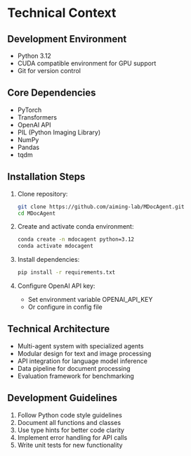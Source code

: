 # Technical Context

## Development Environment
- Python 3.12
- CUDA compatible environment for GPU support
- Git for version control

## Core Dependencies
- PyTorch
- Transformers
- OpenAI API
- PIL (Python Imaging Library)
- NumPy
- Pandas
- tqdm

## Installation Steps
1. Clone repository:
   ```bash
   git clone https://github.com/aiming-lab/MDocAgent.git
   cd MDocAgent
   ```

2. Create and activate conda environment:
   ```bash
   conda create -n mdocagent python=3.12
   conda activate mdocagent
   ```

3. Install dependencies:
   ```bash
   pip install -r requirements.txt
   ```

4. Configure OpenAI API key:
   - Set environment variable OPENAI_API_KEY
   - Or configure in config file

## Technical Architecture
- Multi-agent system with specialized agents
- Modular design for text and image processing
- API integration for language model inference
- Data pipeline for document processing
- Evaluation framework for benchmarking

## Development Guidelines
1. Follow Python code style guidelines
2. Document all functions and classes
3. Use type hints for better code clarity
4. Implement error handling for API calls
5. Write unit tests for new functionality 